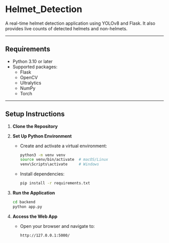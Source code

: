 # Helmet_Detection
A real-time helmet detection application using YOLOv8 and Flask. It also provides live counts of detected helmets and non-helmets.

---

## **Requirements**
- Python 3.10 or later
- Supported packages:
  - Flask
  - OpenCV
  - Ultralytics
  - NumPy
  - Torch

---

## **Setup Instructions**

1. **Clone the Repository**

2. **Set Up Python Environment**
   - Create and activate a virtual environment:
     ```bash
     python3 -m venv venv
     source venv/bin/activate  # macOS/Linux
     venv\Scripts\activate     # Windows
     ```
   - Install dependencies:
     ```bash
     pip install -r requirements.txt
     ```
3. **Run the Application**
   ```bash
   cd backend
   python app.py
   ```

4. **Access the Web App**
   - Open your browser and navigate to:
     ```
     http://127.0.0.1:5000/
     ```
